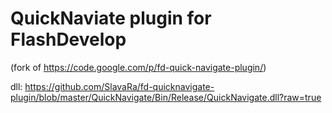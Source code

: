 QuickNaviate plugin for FlashDevelop
========================
(fork of https://code.google.com/p/fd-quick-navigate-plugin/)

dll: https://github.com/SlavaRa/fd-quicknavigate-plugin/blob/master/QuickNavigate/Bin/Release/QuickNavigate.dll?raw=true
